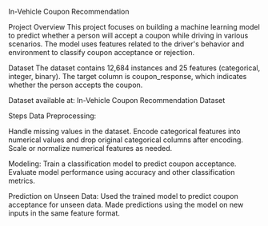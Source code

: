 In-Vehicle Coupon Recommendation

Project Overview
This project focuses on building a machine learning model to predict whether a person will accept a coupon while driving in various scenarios. The model uses features related to the driver's behavior and environment to classify coupon acceptance or rejection.

Dataset
The dataset contains 12,684 instances and 25 features (categorical, integer, binary). The target column is coupon_response, which indicates whether the person accepts the coupon.

Dataset available at: In-Vehicle Coupon Recommendation Dataset

Steps
Data Preprocessing:

Handle missing values in the dataset.
Encode categorical features into numerical values and drop original categorical columns after encoding.
Scale or normalize numerical features as needed.

Modeling:
Train a classification model to predict coupon acceptance.
Evaluate model performance using accuracy and other classification metrics.

Prediction on Unseen Data:
Used the trained model to predict coupon acceptance for unseen data.
Made predictions using the model on new inputs in the same feature format.
